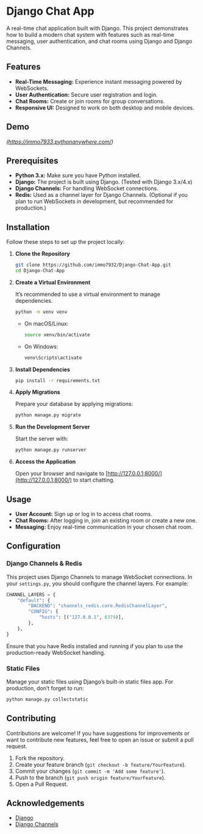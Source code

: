 
# Django Chat App

A real-time chat application built with Django. This project demonstrates how to build a modern chat system with features such as real-time messaging, user authentication, and chat rooms using Django and Django Channels.

## Features

- **Real-Time Messaging:** Experience instant messaging powered by WebSockets.
- **User Authentication:** Secure user registration and login.
- **Chat Rooms:** Create or join rooms for group conversations.
- **Responsive UI:** Designed to work on both desktop and mobile devices.

## Demo

*(https://immo7933.pythonanywhere.com/)*

## Prerequisites

- **Python 3.x:** Make sure you have Python installed.
- **Django:** The project is built using Django. (Tested with Django 3.x/4.x)
- **Django Channels:** For handling WebSocket connections.
- **Redis:** Used as a channel layer for Django Channels. (Optional if you plan to run WebSockets in development, but recommended for production.)


## Installation

Follow these steps to set up the project locally:

1. **Clone the Repository**

   ```bash
   git clone https://github.com/immo7932/Django-Chat-App.git
   cd Django-Chat-App
   ```

2. **Create a Virtual Environment**

   It’s recommended to use a virtual environment to manage dependencies.

   ```bash
   python -m venv venv
   ```

   - On macOS/Linux:
     ```bash
     source venv/bin/activate
     ```
   - On Windows:
     ```bash
     venv\Scripts\activate
     ```

3. **Install Dependencies**

   ```bash
   pip install -r requirements.txt
   ```


4. **Apply Migrations**

   Prepare your database by applying migrations:

   ```bash
   python manage.py migrate
   ```

5. **Run the Development Server**

   Start the server with:

   ```bash
   python manage.py runserver
   ```

8. **Access the Application**

   Open your browser and navigate to [http://127.0.0.1:8000/](http://127.0.0.1:8000/) to start chatting.

## Usage

- **User Account:** Sign up or log in to access chat rooms.
- **Chat Rooms:** After logging in, join an existing room or create a new one.
- **Messaging:** Enjoy real-time communication in your chosen chat room.


## Configuration

### Django Channels & Redis

This project uses Django Channels to manage WebSocket connections. In your `settings.py`, you should configure the channel layers. For example:

```python
CHANNEL_LAYERS = {
    "default": {
        "BACKEND": "channels_redis.core.RedisChannelLayer",
        "CONFIG": {
            "hosts": [("127.0.0.1", 6379)],
        },
    },
}
```

Ensure that you have Redis installed and running if you plan to use the production-ready WebSocket handling.

### Static Files

Manage your static files using Django’s built-in static files app. For production, don’t forget to run:

```bash
python manage.py collectstatic
```

## Contributing

Contributions are welcome! If you have suggestions for improvements or want to contribute new features, feel free to open an issue or submit a pull request.

1. Fork the repository.
2. Create your feature branch (`git checkout -b feature/YourFeature`).
3. Commit your changes (`git commit -m 'Add some feature'`).
4. Push to the branch (`git push origin feature/YourFeature`).
5. Open a Pull Request.

## Acknowledgements

- [Django](https://www.djangoproject.com/)
- [Django Channels](https://channels.readthedocs.io/en/latest/)

